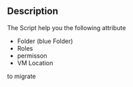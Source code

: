 ## Description
The Script help you the following attribute
* Folder (blue Folder)
* Roles
* permisson
* VM Location

to migrate
